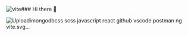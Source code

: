 ![vite](https://github.com/enrikaaaaa/enrikaaaaa/assets/122116349/8628c306-a222-4a2e-8ddc-ab4f7e7ab9d9)### Hi there 👋

![Uploadi![mongodb](https://github.com/enrikaaaaa/enrikaaaaa/assets/122116349/ad4bd1fe-9056-4adb-99be-2d4065f3a06f)![css](https://github.com/enrikaaaaa/enrikaaaaa/assets/122116349/d8fa04c3-61fd-442b-8791-972749ecd98c)
![scss](https://github.com/enrikaaaaa/enrikaaaaa/assets/122116349/1d5bb73c-55d7-4a09-8c3d-145851430fc5)
![javascript](https://github.com/enrikaaaaa/enrikaaaaa/assets/122116349/5f513b5d-99e0-421e-9db9-9b98561f03b7)
![react](https://github.com/enrikaaaaa/enrikaaaaa/assets/122116349/5e9b3252-840e-490c-81f9-af531b99d297)
![github](https://github.com/enrikaaaaa/enrikaaaaa/assets/122116349/adc31083-bf9a-4104-ba06-cd2dd99efb01)
![vscode](https://github.com/enrikaaaaa/enrikaaaaa/assets/122116349/f979bd5a-12dc-4a61-ab02-1564ae5e52c0)
![postman](https://github.com/enrikaaaaa/enrikaaaaa/assets/122116349/c90a08f5-95c7-49ae-9d23-56b194b64d67)
ng vite.svg…]()




<!--

- 🔭 I’m currently working on ...
- 🌱 I’m currently learning ...
- 👯 I’m looking to collaborate on ...
- 🤔 I’m looking for help with ...
- 💬 Ask me about ...
- 📫 How to reach me: ...
- 😄 Pronouns: ...
- ⚡ Fun fact: ...
-->

